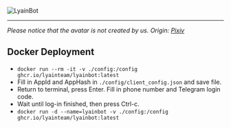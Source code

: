![LyainBot](https://socialify.git.ci/LyainTeam/LyainBot/image?custom_language=C%23&description=1&forks=1&issues=1&language=1&logo=https%3A%2F%2Favatars.githubusercontent.com%2Fu%2F221373103&name=1&owner=1&pulls=1&stargazers=1&theme=Auto)

---
*Please notice that the avatar is not created by us. Origin: [Pixiv](https://www.pixiv.net/artworks/132481358)*


## Docker Deployment

- `docker run --rm -it -v ./config:/config ghcr.io/lyainteam/lyainbot:latest`
- Fill in AppId and AppHash in `./config/client_config.json` and save file.
- Return to terminal, press Enter. Fill in phone number and Telegram login code.
- Wait until log-in finished, then press Ctrl-c.
- `docker run -d --name=lyainbot -v ./config:/config ghcr.io/lyainteam/lyainbot:latest`


